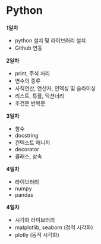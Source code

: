 # Python

**1일차**
+ python 설치 및 라이브러리 설치
+ Github 연동


**2일차**
+ print, 주석 처리
+ 변수의 종류
+ 사칙연산, 연산자, 인덱싱 및 슬라이싱
+ 리스트, 튜플, 딕션너리
+ 조건문 반복문


**3일차**
+ 함수
+ docstring
+ 컨텍스트 매니저
+ decorator
+ 클래스, 상속


**4일차**
+ 라이브러리
+ numpy
+ pandas

**4일차**
+ 시각화 라이브러리
+ matplotlib, seaborn (정적 시각화) 
+ plotly (동적 시각화)